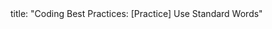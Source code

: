<frontmatter>
title: "Coding Best Practices: [Practice] Use Standard Words"
</frontmatter>

<include src="index-body.md" boilerplate /> 